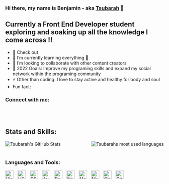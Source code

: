### Hi there, my name is Benjamin - aka [Tsubarah][website] 👋 


## Currently a Front End Developer student exploring and soaking up all the knowledge I come across !!

- 🔭 Check out 
- 🌱 I’m currently learning everything 🤣
- 👯 I’m looking to collaborate with other content creators
- 🥅 2022 Goals: Improve my programing skills and expand my social network within the programing community
- ⚡ Other than coding: I love to stay active and healthy for body and soul
- Fun fact: 

### Connect with me:



<br />
<br />

## Stats and Skills:

<img align="left" alt="Tsubarah's GitHub Stats" src="https://github-readme-stats.vercel.app/api?username=Tsubarah&theme=aura&show_icons=true&hide_border=false&hide=stars" />


<img align="right" alt="Tsubarahs most used languages" src="https://github-readme-stats.vercel.app/api/top-langs/?username=Tsubarah&langs_count=3&layout=compact" />

<br />
<br />

### Languages and Tools:

<img align="left" alt="Visual Studio Code" width="26px" src="https://cdn.jsdelivr.net/gh/devicons/devicon/icons/vscode/vscode-original.svg" style="padding-right:10px;" />
<img align="left" alt="HTML5" width="26px" src="https://cdn.jsdelivr.net/gh/devicons/devicon/icons/html5/html5-original.svg" style="padding-right:10px;" />
<img align="left" alt="CSS3" width="26px" src="https://cdn.jsdelivr.net/gh/devicons/devicon/icons/css3/css3-original.svg" style="padding-right:10px;" />
<img align="left" alt="JavaScript" width="26px" src="https://cdn.jsdelivr.net/gh/devicons/devicon/icons/javascript/javascript-original.svg" style="padding-right:10px;" />
<img align="left" alt="React" width="26px" src="https://cdn.jsdelivr.net/gh/devicons/devicon/icons/react/react-original.svg" style="padding-right:10px;" />
<img align="left" alt="Node.js" width="26px" src="https://cdn.jsdelivr.net/gh/devicons/devicon/icons/nodejs/nodejs-original.svg" style="padding-right:10px;" />
<img align="left" alt="MongoDB" width="26px" src="https://cdn.jsdelivr.net/gh/devicons/devicon/icons/mongodb/mongodb-original.svg" style="padding-right:10px;" />
<img align="left" alt="MySQL" width="26px" src="https://cdn.jsdelivr.net/gh/devicons/devicon/icons/mysql/mysql-original.svg" style="padding-right:10px;" />
<img align="left" alt="Git" width="26px" src="https://cdn.jsdelivr.net/gh/devicons/devicon/icons/git/git-original.svg" style="padding-right:10px;" />
<img align="left" alt="GitHub" width="26px" src="https://user-images.githubusercontent.com/3369400/139447912-e0f43f33-6d9f-45f8-be46-2df5bbc91289.png" style="padding-right:10px;" />



[website]: https://tsubarah.com
[linkedin]: https://linkedin.com/in/Tsubarah
